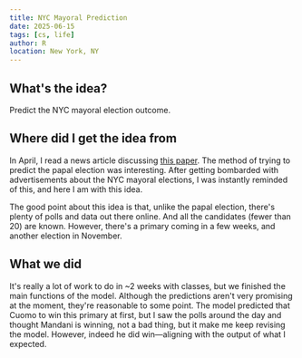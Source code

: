 ```yaml
---
title: NYC Mayoral Prediction
date: 2025-06-15
tags: [cs, life]
author: R
location: New York, NY
---
```


## What's the idea?
Predict the NYC mayoral election outcome.

## Where did I get the idea from
In April, I read a news article discussing [this paper](https://arxiv.org/pdf/2505.01553). The method of trying to predict the papal election was interesting. After getting bombarded with advertisements about the NYC mayoral elections, I was instantly reminded of this, and here I am with this idea.

The good point about this idea is that, unlike the papal election, there's plenty of polls and data out there online. And all the candidates (fewer than 20) are known. However, there's a primary coming in a few weeks, and another election in November.

## What we did
It's really a lot of work to do in ~2 weeks with classes, but we finished the main functions of the model. Although the predictions aren't very promising at the moment, they're reasonable to some point. The model predicted that Cuomo to win this primary at first, but I saw the polls around the day and thought Mandani is winning, not a bad thing, but it make me keep revising the model. However, indeed he did win—aligning with the output of what I expected.